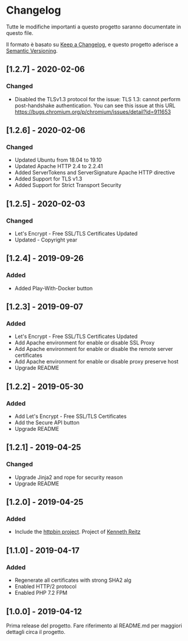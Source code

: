# Changelog
Tutte le modifiche importanti a questo progetto saranno documentate in questo file.

Il formato è basato su [Keep a Changelog](https://keepachangelog.com/en/1.0.0/),
e questo progetto aderisce a [Semantic Versioning](https://semver.org/spec/v2.0.0.html).

## [1.2.7] - 2020-02-06
### Changed
- Disabled the TLSv1.3 protocol for the issue: TLS 1.3: cannot perform post-handshake authentication.
  You can see this issue at this URL https://bugs.chromium.org/p/chromium/issues/detail?id=911653

## [1.2.6] - 2020-02-06
### Changed
- Updated Ubuntu from 18.04 to 19.10
- Updated Apache HTTP 2.4 to 2.2.41
- Added ServerTokens and ServerSignature Apache HTTP directive
- Added Support for TLS v1.3
- Added Support for Strict Transport Security 

## [1.2.5] - 2020-02-03
### Changed
- Let's Encrypt - Free SSL/TLS Certificates Updated
- Updated - Copyright year

## [1.2.4] - 2019-09-26
### Added
- Added Play-With-Docker button

## [1.2.3] - 2019-09-07
### Added
- Let's Encrypt - Free SSL/TLS Certificates Updated
- Add Apache environment for enable or disable SSL Proxy
- Add Apache environment for enable or disable the remote server certificates
- Add Apache environment for enable or disable proxy preserve host
- Upgrade README

## [1.2.2] - 2019-05-30
### Added
- Add Let's Encrypt - Free SSL/TLS Certificates
- Add the Secure API button
- Upgrade README

## [1.2.1] - 2019-04-25
### Changed
- Upgrade Jinja2 and rope for security reason
- Upgrade README

## [1.2.0] - 2019-04-25
### Added
- Include the [httpbin project](https://github.com/postmanlabs/httpbin.git). Project of [Kenneth Reitz](http://kennethreitz.org/bitcoin)

## [1.1.0] - 2019-04-17
### Added
- Regenerate all certificates with strong SHA2 alg
- Enabled HTTP/2 protocol
- Enabled PHP 7.2 FPM

## [1.0.0] - 2019-04-12
Prima release del progetto. Fare riferimento al README.md per maggiori dettagli
circa il progetto.